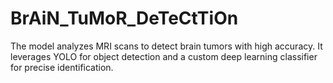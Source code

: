 # BrAiN_TuMoR_DeTeCtTiOn
The model analyzes MRI scans to detect brain tumors with high accuracy. It leverages YOLO for object detection and a custom deep learning classifier for precise identification.
